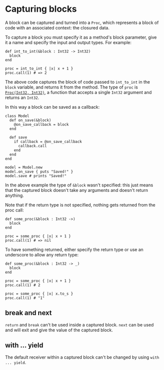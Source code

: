 # Capturing blocks

A block can be captured and turned into a `Proc`, which represents a block of code with an associated context: the closured data.

To capture a block you must specify it as a method's block parameter, give it a name and specify the input and output types. For example:

```crystal
def int_to_int(&block : Int32 -> Int32)
  block
end

proc = int_to_int { |x| x + 1 }
proc.call(1) # => 2
```

The above code captures the block of code passed to `int_to_int` in the `block` variable, and returns it from the method. The type of `proc` is [`Proc(Int32, Int32)`](https://crystal-lang.org/api/latest/Proc.html), a function that accepts a single `Int32` argument and returns an `Int32`.

In this way a block can be saved as a callback:

```crystal
class Model
  def on_save(&block)
    @on_save_callback = block
  end

  def save
    if callback = @on_save_callback
      callback.call
    end
  end
end

model = Model.new
model.on_save { puts "Saved!" }
model.save # prints "Saved!"
```

In the above example the type of `&block` wasn't specified: this just means that the captured block doesn't take any arguments and doesn't return anything.

Note that if the return type is not specified, nothing gets returned from the proc call:

```crystal
def some_proc(&block : Int32 ->)
  block
end

proc = some_proc { |x| x + 1 }
proc.call(1) # => nil
```

To have something returned, either specify the return type or use an underscore to allow any return type:

```crystal
def some_proc(&block : Int32 -> _)
  block
end

proc = some_proc { |x| x + 1 }
proc.call(1) # 2

proc = some_proc { |x| x.to_s }
proc.call(1) # "1"
```

## break and next

`return` and `break` can't be used inside a captured block. `next` can be used and will exit and give the value of the captured block.

## with ... yield

The default receiver within a captured block can't be changed by using `with ... yield`.
